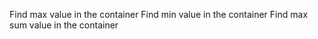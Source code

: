 Find max value in the container
Find min value in the container
Find max sum value in the container
